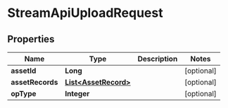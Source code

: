 

# StreamApiUploadRequest


## Properties

Name | Type | Description | Notes
------------ | ------------- | ------------- | -------------
**assetId** | **Long** |  |  [optional]
**assetRecords** | [**List&lt;AssetRecord&gt;**](AssetRecord.md) |  |  [optional]
**opType** | **Integer** |  |  [optional]



